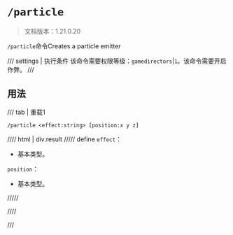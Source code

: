 # `/particle`

> 文档版本：1.21.0.20

`/particle`命令Creates a particle emitter

/// settings | 执行条件
该命令需要权限等级：`gamedirectors`|`1`。该命令需要开启作弊。
///

## 用法

/// tab | 重载1
```mcfunction
/particle <effect:string> [position:x y z]
```

//// html | div.result
///// define
`effect`：<!-- md:samp string -->

- 基本类型。

`position`：<!-- md:samp x y z -->

- 基本类型。


/////

////

///

